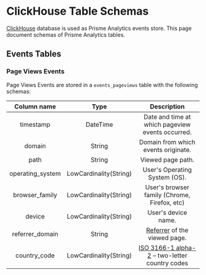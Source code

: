 # ClickHouse Table Schemas

[ClickHouse](https://clickhouse.com) database is used as Prisme Analytics events store.
This page document schemas of Prisme Analytics tables.

## Events Tables

### Page Views Events

Page Views Events are stored in a `events_pageviews` table with the following schemas:

| Column name | Type | Description |
| :---------: | :--: | :---------: |
| timestamp   | DateTime | Date and time at which pageview events occurred. |
| domain | String | Domain from which events originate. |
| path | String | Viewed page path. |
| operating_system | LowCardinality(String) | User's Operating System (OS). |
| browser_family | LowCardinality(String) | User's browser family (Chrome, Firefox, etc) |
| device | LowCardinality(String) | User's device name. |
| referrer_domain | String | [Referrer](https://developer.mozilla.org/en-US/docs/Web/HTTP/Headers/Referer) of the viewed page. |
| country_code | LowCardinality(String) | [ISO 3166-1 alpha-2](https://en.wikipedia.org/wiki/ISO_3166-1_alpha-2) – two-letter country codes |
